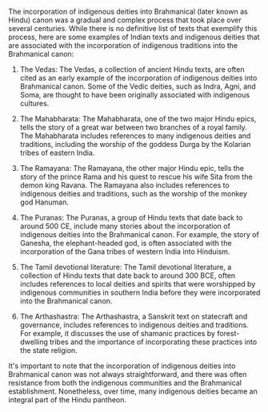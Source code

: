 The incorporation of indigenous deities into Brahmanical (later known as Hindu) canon was a gradual and complex process that took place over several centuries. While there is no definitive list of texts that exemplify this process, here are some examples of Indian texts and indigenous deities that are associated with the incorporation of indigenous traditions into the Brahmanical canon:

1. The Vedas: The Vedas, a collection of ancient Hindu texts, are often cited as an early example of the incorporation of indigenous deities into Brahmanical canon. Some of the Vedic deities, such as Indra, Agni, and Soma, are thought to have been originally associated with indigenous cultures.

2. The Mahabharata: The Mahabharata, one of the two major Hindu epics, tells the story of a great war between two branches of a royal family. The Mahabharata includes references to many indigenous deities and traditions, including the worship of the goddess Durga by the Kolarian tribes of eastern India.

3. The Ramayana: The Ramayana, the other major Hindu epic, tells the story of the prince Rama and his quest to rescue his wife Sita from the demon king Ravana. The Ramayana also includes references to indigenous deities and traditions, such as the worship of the monkey god Hanuman.

4. The Puranas: The Puranas, a group of Hindu texts that date back to around 500 CE, include many stories about the incorporation of indigenous deities into the Brahmanical canon. For example, the story of Ganesha, the elephant-headed god, is often associated with the incorporation of the Gana tribes of western India into Hinduism.

5. The Tamil devotional literature: The Tamil devotional literature, a collection of Hindu texts that date back to around 300 BCE, often includes references to local deities and spirits that were worshipped by indigenous communities in southern India before they were incorporated into the Brahmanical canon.

6. The Arthashastra: The Arthashastra, a Sanskrit text on statecraft and governance, includes references to indigenous deities and traditions. For example, it discusses the use of shamanic practices by forest-dwelling tribes and the importance of incorporating these practices into the state religion.

It's important to note that the incorporation of indigenous deities into Brahmanical canon was not always straightforward, and there was often resistance from both the indigenous communities and the Brahmanical establishment. Nonetheless, over time, many indigenous deities became an integral part of the Hindu pantheon.